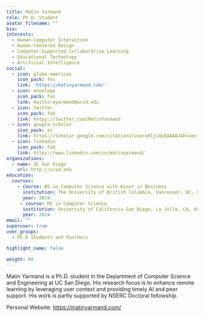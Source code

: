 ```yaml
---
title: Matin Yarmand
role: Ph.D. Student
avatar_filename: ""
bio: 
interests:
  - Human-Computer Interaction
  - Human-Centered Design
  - Computer-Supported Collaborative Learning
  - Educational Technology
  - Artificial Intelligence
social:
  - icon: globe-americas
    icon_pack: fas
    link: 'https://matinyarmand.com/'
  - icon: envelope
    icon_pack: fas
    link: mailto:myarmand@ucsd.edu
  - icon: twitter
    icon_pack: fab
    link: https://twitter.com/MatinYarmand
  - icon: google-scholar
    icon_pack: ai
    link: https://scholar.google.com/citations?user=RljvQsEAAAAJ&hl=en
  - icon: linkedin
    icon_pack: fab
    link: https://www.linkedin.com/in/matinyarmand/
organizations:
  - name: UC San Diego
    url: http://ucsd.edu
education:
  courses:
    - course: BS in Computer Science with minor in Business
      institution: The University of British Columbia, Vancouver, BC, Canada
      year: 2019
     - course: MS in Computer Science
      institution: University of California San Diego, La Jolla, CA, USA
      year: 2024     
email: ""
superuser: true
user_groups: 
  - Ph.D Students and Postdocs

highlight_name: false

weight: 60
---
```

Matin Yarmand is a Ph.D. student in the Department of Computer Science and Engineering at UC San Diego. His research focus is to enhance remote learning by leveraging user context and providing timely AI and peer support. His work is partly supported by NSERC Doctoral fellowship.

Personal Website: <a href="https://matinyarmand.com/">https://matinyarmand.com/</a>
